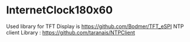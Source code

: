 # InternetClock180x60
Used library for TFT Display is https://github.com/Bodmer/TFT_eSPI
NTP client Library : https://github.com/taranais/NTPClient
